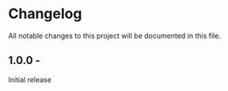 # Changelog
All notable changes to this project will be documented in this file.

## 1.0.0 -

Initial release
